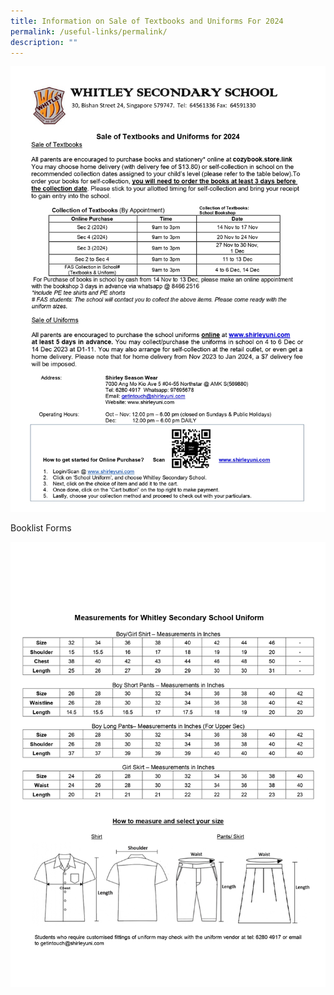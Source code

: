 ```yaml
---
title: Information on Sale of Textbooks and Uniforms For 2024
permalink: /useful-links/permalink/
description: ""
---
```

![](/images/info%20on%20sale%20of%20textbooks%20and%20uniform%20for%202024%20(sec%202%20to%204)_page-0001.jpg)

Booklist Forms
~~[](/files/wss-textbook%20&%20stat%20-%202nt(g1).pdf)~~


![](/images/info%20on%20sale%20of%20textbooks%20and%20uniform%20for%202024%20(sec%202%20to%204)_page-0002.jpg)